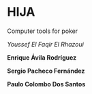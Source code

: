 # HIJA
Computer tools for poker

*Youssef El Faqir El Rhazoui*

<b>Enrique Ávila Rodríguez

Sergio Pacheco Fernández

Paulo Colombo Dos Santos</b>

